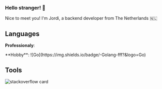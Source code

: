 ### Hello stranger! 👋
Nice to meet you! I'm Jordi, a backend developer from The Netherlands 🇳🇱

## Languages
**Professionaly**: 
<p>**Hobby**: 
![Go](https://img.shields.io/badge/-Golang-fff?&logo=Go)
</p>

## Tools


![stackoverflow card](https://readme-components.vercel.app/api?component=stackoverflow&stackoverflowid=6351280&theme=dark)

<!--
**jacobytes/jacobytes** is a ✨ _special_ ✨ repository because its `README.md` (this file) appears on your GitHub profile.

Here are some ideas to get you started:

- 🔭 I’m currently working on ...
- 🌱 I’m currently learning ...
- 👯 I’m looking to collaborate on ...
- 🤔 I’m looking for help with ...
- 💬 Ask me about ...
- 📫 How to reach me: ...
- 😄 Pronouns: ...
- ⚡ Fun fact: ...
-->
